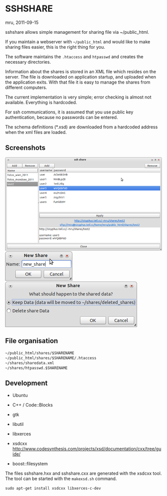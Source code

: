 SSHSHARE
========

mru, 2011-09-15


sshshare allows simple management for sharing file via ~/public_html.

If you maintain a webserver with `~/public_html` and would like to make sharing files easier, this is the right thing for you.

The software maintains the `.htaccess` and `htpasswd` and creates the necessary directories.

Information about the shares is stored in an XML file which resides on the server.
The file is downloaded on application startup, and uploaded when the application exits.
With that file it is easy to manage the shares from different computers.

The current implementation is very simple; error checking is almost not available. Everything is hardcoded.


For ssh communications, it is assumed that you use public key authentication, because no passwords can be entered.

The schema definitions (*.xsd) are downloaded from a hardcoded address when the xml files are loaded.

Screenshots
-----------

![screenshot](https://github.com/mru00/sshshare/raw/master/doc/screenshot1.png)
![screenshot](https://github.com/mru00/sshshare/raw/master/doc/screenshot2.png)
![screenshot](https://github.com/mru00/sshshare/raw/master/doc/screenshot3.png)


File organisation
-----------------

    ~/public_html/shares/$SHARENAME
    ~/public_html/shares/$SHARENAME/.htaccess
    ~/shares/sharedata.xml
    ~/shares/htpasswd.$SHARENAME


Development
-----------

 * Ubuntu
 * C++ / Code::Blocks

 * gtk
 * libutil

 * libxerces

 * xsdcxx http://www.codesynthesis.com/projects/xsd/documentation/cxx/tree/guide/

 * boost::filesystem


The files sshshare.hxx and sshshare.cxx are generated with the xsdcxx tool. The tool can be started with the
`makexsd.sh` command.

    sudo apt-get install xsdcxx libxerces-c-dev
